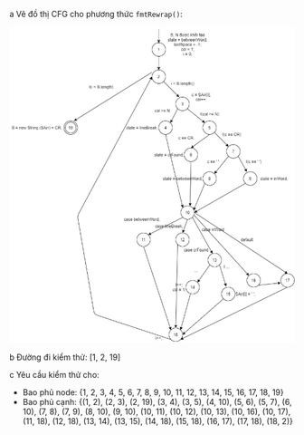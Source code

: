 a Vẽ đồ thị CFG cho phương thức ```fmtRewrap()```: 

![image](./images/Chapter7.3-6a.jpg)

b Đường đi kiểm thử: [1, 2, 19]

c Yêu cầu kiểm thử cho:
  * Bao phủ node: {1, 2, 3, 4, 5, 6, 7, 8, 9, 10, 11, 12, 13, 14, 15, 16, 17, 18, 19}
  * Bao phủ cạnh: {(1, 2), (2, 3), (2, 19), (3, 4), (3, 5), (4, 10), (5, 6), (5, 7), 
  (6, 10), (7, 8), (7, 9), (8, 10), (9, 10), (10, 11), (10, 12), (10, 13), (10, 16), (10, 17),
  (11, 18), (12, 18), (13, 14), (13, 15), (14, 18), (15, 18), (16, 17), (17, 18), (18, 2)}

